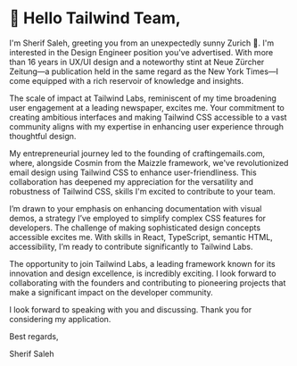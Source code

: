 # 👋 Hello Tailwind Team,

I'm Sherif Saleh, greeting you from an unexpectedly sunny Zurich 🔆. I'm interested in the Design Engineer position you've advertised. With more than 16 years in UX/UI design and a noteworthy stint at Neue Zürcher Zeitung—a publication held in the same regard as the New York Times—I come equipped with a rich reservoir of knowledge and insights.

The scale of impact at Tailwind Labs, reminiscent of my time broadening user engagement at a leading newspaper, excites me. Your commitment to creating ambitious interfaces and making Tailwind CSS accessible to a vast community aligns with my expertise in enhancing user experience through thoughtful design.

My entrepreneurial journey led to the founding of craftingemails.com, where, alongside Cosmin from the Maizzle framework, we've revolutionized email design using Tailwind CSS to enhance user-friendliness. This collaboration has deepened my appreciation for the versatility and robustness of Tailwind CSS, skills I'm excited to contribute to your team.

I’m drawn to your emphasis on enhancing documentation with visual demos, a strategy I’ve employed to simplify complex CSS features for developers. The challenge of making sophisticated design concepts accessible excites me. With skills in React, TypeScript, semantic HTML, accessibility, I’m ready to contribute significantly to Tailwind Labs.

The opportunity to join Tailwind Labs, a leading framework known for its innovation and design excellence, is incredibly exciting. I look forward to collaborating with the founders and contributing to pioneering projects that make a significant impact on the developer community.

I look forward to speaking with you and discussing. Thank you for considering my application.


Best regards,

Sherif Saleh
